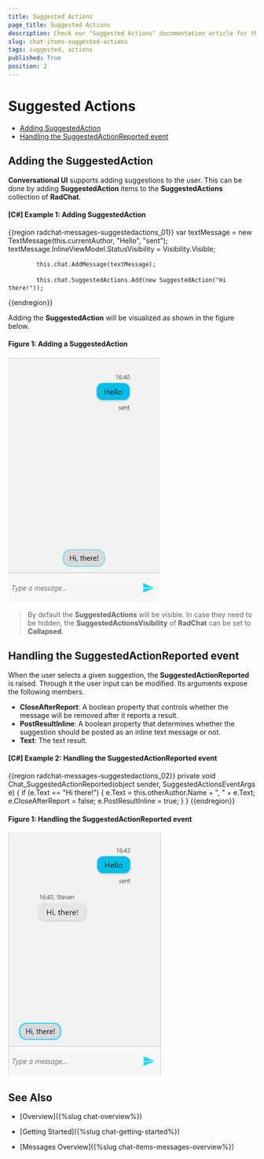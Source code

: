 ```yaml
---
title: Suggested Actions
page_title: Suggested Actions
description: Check our "Suggested Actions" documentation article for the RadChat WPF control.
slug: chat-items-suggested-actions
tags: suggested, actions
published: True
position: 2
---
```


# Suggested Actions

* [Adding SuggestedAction](#adding-suggested-action)
* [Handling the SuggestedActionReported event](#handling-the-suggestedactionreported)

## Adding the SuggestedAction

__Conversational UI__ supports adding suggestions to the user. This can be done by adding __SuggestedAction__ items to the __SuggestedActions__ collection of __RadChat__.

#### __[C#] Example 1: Adding SuggestedAction__ 
{{region radchat-messages-suggestedactions_01}}
	 		var textMessage = new TextMessage(this.currentAuthor, "Hello", "sent");
            textMessage.InlineViewModel.StatusVisibility = Visibility.Visible;

            this.chat.AddMessage(textMessage);

            this.chat.SuggestedActions.Add(new SuggestedAction("Hi there!"));
{{endregion}}

Adding the __SuggestedAction__ will be visualized as shown in the figure below.

#### __Figure 1: Adding a SuggestedAction__
![Adding a SuggestedAction](images/RadChat_Items_SuggestedActions_01.png)

> By default the __SuggestedActions__ will be visible. In case they need to be hidden, the __SuggestedActionsVisibility__ of __RadChat__ can be set to __Collapsed__.

## Handling the SuggestedActionReported event

When the user selects a given suggestion, the __SuggestedActionReported__ is raised. Through it the user input can be modified. Its arguments expose the following members.

* __CloseAfterReport__: A boolean property that controls whether the message will be removed after it reports a result.
* __PostResultInline__: A boolean property that determines whether the suggestion should be posted as an inline text message or not.
* __Text__: The text result.

#### __[C#] Example 2: Handling the SuggestedActionReported event__ 
{{region radchat-messages-suggestedactions_02}}
	 private void Chat_SuggestedActionReported(object sender, SuggestedActionsEventArgs e)
        {
            if (e.Text == "Hi there!")
            {
                e.Text = this.otherAuthor.Name + ", " + e.Text;
                e.CloseAfterReport = false;
                e.PostResultInline = true;
            }
        }
{{endregion}}

#### __Figure 1: Handling the SuggestedActionReported event__
![Handling the SuggestedActionReported event](images/RadChat_Items_SuggestedActions_02.png)

## See Also

* [Overview]({%slug chat-overview%})

* [Getting Started]({%slug chat-getting-started%})

* [Messages Overview]({%slug chat-items-messages-overview%})